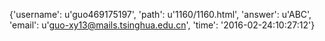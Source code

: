 {'username': u'guo469175197', 'path': u'1160/1160.html', 'answer': u'ABC', 'email': u'guo-xy13@mails.tsinghua.edu.cn', 'time': '2016-02-24:10:27:12'}